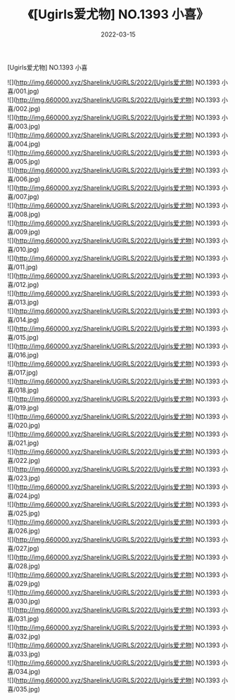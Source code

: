 ﻿---
layout: post
title:  《[Ugirls爱尤物] NO.1393 小喜》
date:   2022-03-15
img: http://img.660000.xyz/Sharelink/UGIRLS/2022/[Ugirls爱尤物] NO.1393 小喜/000.jpg
categories: [美女, 清纯, 唯美]
---

[Ugirls爱尤物] NO.1393 小喜

 ![](http://img.660000.xyz/Sharelink/UGIRLS/2022/[Ugirls爱尤物] NO.1393 小喜/001.jpg) <br>![](http://img.660000.xyz/Sharelink/UGIRLS/2022/[Ugirls爱尤物] NO.1393 小喜/002.jpg) <br>![](http://img.660000.xyz/Sharelink/UGIRLS/2022/[Ugirls爱尤物] NO.1393 小喜/003.jpg) <br>![](http://img.660000.xyz/Sharelink/UGIRLS/2022/[Ugirls爱尤物] NO.1393 小喜/004.jpg) <br>![](http://img.660000.xyz/Sharelink/UGIRLS/2022/[Ugirls爱尤物] NO.1393 小喜/005.jpg) <br>![](http://img.660000.xyz/Sharelink/UGIRLS/2022/[Ugirls爱尤物] NO.1393 小喜/006.jpg) <br>![](http://img.660000.xyz/Sharelink/UGIRLS/2022/[Ugirls爱尤物] NO.1393 小喜/007.jpg) <br>![](http://img.660000.xyz/Sharelink/UGIRLS/2022/[Ugirls爱尤物] NO.1393 小喜/008.jpg) <br>![](http://img.660000.xyz/Sharelink/UGIRLS/2022/[Ugirls爱尤物] NO.1393 小喜/009.jpg) <br>![](http://img.660000.xyz/Sharelink/UGIRLS/2022/[Ugirls爱尤物] NO.1393 小喜/010.jpg) <br>![](http://img.660000.xyz/Sharelink/UGIRLS/2022/[Ugirls爱尤物] NO.1393 小喜/011.jpg) <br>![](http://img.660000.xyz/Sharelink/UGIRLS/2022/[Ugirls爱尤物] NO.1393 小喜/012.jpg) <br>![](http://img.660000.xyz/Sharelink/UGIRLS/2022/[Ugirls爱尤物] NO.1393 小喜/013.jpg) <br>![](http://img.660000.xyz/Sharelink/UGIRLS/2022/[Ugirls爱尤物] NO.1393 小喜/014.jpg) <br>![](http://img.660000.xyz/Sharelink/UGIRLS/2022/[Ugirls爱尤物] NO.1393 小喜/015.jpg) <br>![](http://img.660000.xyz/Sharelink/UGIRLS/2022/[Ugirls爱尤物] NO.1393 小喜/016.jpg) <br>![](http://img.660000.xyz/Sharelink/UGIRLS/2022/[Ugirls爱尤物] NO.1393 小喜/017.jpg) <br>![](http://img.660000.xyz/Sharelink/UGIRLS/2022/[Ugirls爱尤物] NO.1393 小喜/018.jpg) <br>![](http://img.660000.xyz/Sharelink/UGIRLS/2022/[Ugirls爱尤物] NO.1393 小喜/019.jpg) <br>![](http://img.660000.xyz/Sharelink/UGIRLS/2022/[Ugirls爱尤物] NO.1393 小喜/020.jpg) <br>![](http://img.660000.xyz/Sharelink/UGIRLS/2022/[Ugirls爱尤物] NO.1393 小喜/021.jpg) <br>![](http://img.660000.xyz/Sharelink/UGIRLS/2022/[Ugirls爱尤物] NO.1393 小喜/022.jpg) <br>![](http://img.660000.xyz/Sharelink/UGIRLS/2022/[Ugirls爱尤物] NO.1393 小喜/023.jpg) <br>![](http://img.660000.xyz/Sharelink/UGIRLS/2022/[Ugirls爱尤物] NO.1393 小喜/024.jpg) <br>![](http://img.660000.xyz/Sharelink/UGIRLS/2022/[Ugirls爱尤物] NO.1393 小喜/025.jpg) <br>![](http://img.660000.xyz/Sharelink/UGIRLS/2022/[Ugirls爱尤物] NO.1393 小喜/026.jpg) <br>![](http://img.660000.xyz/Sharelink/UGIRLS/2022/[Ugirls爱尤物] NO.1393 小喜/027.jpg) <br>![](http://img.660000.xyz/Sharelink/UGIRLS/2022/[Ugirls爱尤物] NO.1393 小喜/028.jpg) <br>![](http://img.660000.xyz/Sharelink/UGIRLS/2022/[Ugirls爱尤物] NO.1393 小喜/029.jpg) <br>![](http://img.660000.xyz/Sharelink/UGIRLS/2022/[Ugirls爱尤物] NO.1393 小喜/030.jpg) <br>![](http://img.660000.xyz/Sharelink/UGIRLS/2022/[Ugirls爱尤物] NO.1393 小喜/031.jpg) <br>![](http://img.660000.xyz/Sharelink/UGIRLS/2022/[Ugirls爱尤物] NO.1393 小喜/032.jpg) <br>![](http://img.660000.xyz/Sharelink/UGIRLS/2022/[Ugirls爱尤物] NO.1393 小喜/033.jpg) <br>![](http://img.660000.xyz/Sharelink/UGIRLS/2022/[Ugirls爱尤物] NO.1393 小喜/034.jpg) <br>![](http://img.660000.xyz/Sharelink/UGIRLS/2022/[Ugirls爱尤物] NO.1393 小喜/035.jpg) <br>